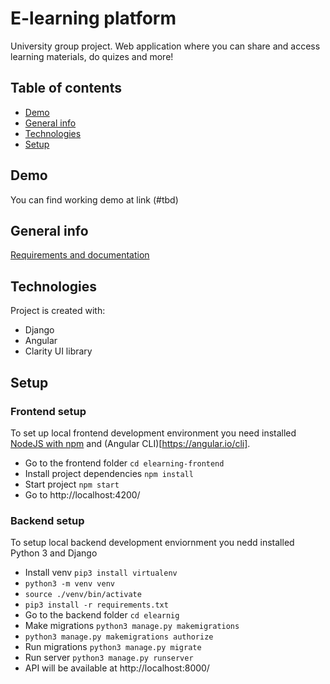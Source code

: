 # E-learning platform
University group project. Web application where you can share and access learning materials, do quizes and more!

## Table of contents
* [Demo](#demo)
* [General info](#general-info)
* [Technologies](#technologies)
* [Setup](#setup)

## Demo
You can find working demo at link (#tbd)

## General info
[Requirements and documentation](https://docs.google.com/document/d/1ePbhBakCs22f5DQX22LmuklZ90XHLyQWQnNu46i2yyA/edit?usp=sharing)


## Technologies
Project is created with:
* Django
* Angular
* Clarity UI library
	
## Setup
### Frontend setup
To set up local frontend development environment you need installed [NodeJS with npm](https://nodejs.org/en/download/) and (Angular CLI)[https://angular.io/cli].
* Go to the frontend folder `cd elearning-frontend`
* Install project dependencies `npm install`
* Start project `npm start`
* Go to http://localhost:4200/
### Backend setup
To setup local backend development enviornment you nedd installed Python 3 and Django
* Install venv `pip3 install virtualenv`
* `python3 -m venv venv`
* `source ./venv/bin/activate`
* `pip3 install -r requirements.txt`
* Go to the backend folder `cd elearnig`
* Make migrations `python3 manage.py makemigrations`
* `python3 manage.py makemigrations authorize`
* Run migrations `python3 manage.py migrate`
* Run server `python3 manage.py runserver`
* API will be available at http://localhost:8000/
